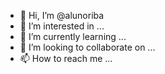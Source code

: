 - 👋 Hi, I’m @alunoriba
- 👀 I’m interested in ...
- 🌱 I’m currently learning ...
- 💞️ I’m looking to collaborate on ...
- 📫 How to reach me ...

<!---
alunoriba/alunoriba is a ✨ special ✨ repository because its `README.md` (this file) appears on your GitHub profile.
You can click the Preview link to take a look at your changes.
--->
